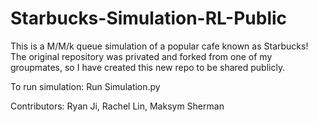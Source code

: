 # Starbucks-Simulation-RL-Public
This is a M/M/k queue simulation of a popular cafe known as Starbucks! The original repository was privated and forked from one of my groupmates, so I have created this new repo to be shared publicly. 

To run simulation:
Run Simulation.py

Contributors: Ryan Ji, Rachel Lin, Maksym Sherman
